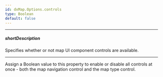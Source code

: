 ```yaml
---
id: dxMap.Options.controls
type: Boolean
default: false
---
```

---
##### shortDescription
Specifies whether or not map UI component controls are available.

---
Assign a Boolean value to this property to enable or disable all controls at once - both the map navigation control and the map type control.